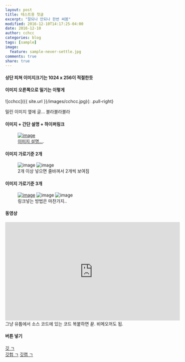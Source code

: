 ```yaml
---
layout: post
title: 테스트용 첫글
excerpt: "잘되나 안되나 한번 써봄"
modified: 2016-12-10T14:17:25-04:00
date: 2016-12-10
author: cchcc
categories: blog
tags: [sample]
image:
  feature: sample-never-settle.jpg
comments: true
share: true
---
```


#### 상단 피쳐 이미지크기는 1024 x 256이 적절한듯

#### 이미지 오른쪽으로 밀기는 이렇게

![cchcc]({{ site.url }}/images/cchcc.jpg){: .pull-right}

밀린 이미지 옆에 글... 블라블라블라

#### 이미지 + 간단 설명 + 하이퍼링크
<figure>
	<a href="{{ site.url }}/images/cchcc.jpg"><img src="{{ site.url }}/images/cchcc.jpg" alt="image"></a>
	<figcaption><a href="{{ site.url }}/images/cchcc.jpg" >이미지 설명...</a>.</figcaption>
</figure>


#### 이미지 가로기준 2개
<figure class="half">
	<img src="{{ site.url }}/images/cchcc.jpg" alt="image">
	<img src="{{ site.url }}/images/cchcc.jpg" alt="image">
	<figcaption>2개 이상 넣으면 줄바껴서 2개씩 보여짐</figcaption>
</figure>


#### 이미지 가로기준 3개
<figure class="third">
	<a href="https://www.google.com"><img src="{{ site.url }}/images/cchcc.jpg" alt="image"></a>
	<img src="{{ site.url }}/images/cchcc.jpg" alt="image">
  <img src="{{ site.url }}/images/cchcc.jpg" alt="image">
	<figcaption>링크넣는 방법은 마찬가지..</figcaption>
</figure>

#### 동영상
<iframe width="560" height="315" src="https://www.youtube.com/embed/YKzUbeUtTak" frameborder="0" allowfullscreen></iframe>
그냥 유툽에서 소스 코드에 있는 코드 복붙하면 끝. 비메오꺼도 됩.

#### 버튼 넣기
<div markdown="0"><a href="https://git-scm.com/" class="btn">깃 ㄱ</a></div>
<div markdown="0"><a href="https://github.com/" class="btn">깃헙 ㄱ</a> <a href="https://about.gitlab.com/" class="btn">깃랩 ㄱ</a></div>
